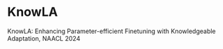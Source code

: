 # KnowLA
KnowLA: Enhancing Parameter-efficient Finetuning with Knowledgeable Adaptation, NAACL 2024
